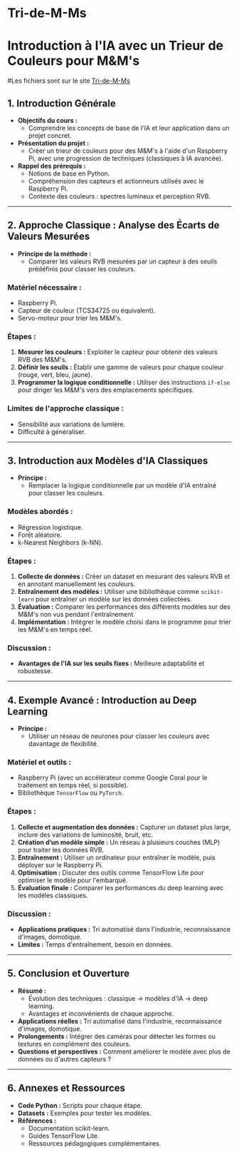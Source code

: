 # Tri-de-M-Ms

# Introduction à l'IA avec un Trieur de Couleurs pour M&M's

#Les fichiers sont sur le site [Tri-de-M-Ms](https://github.com/flasne/Tri-de-M-Ms)

## 1. Introduction Générale

- **Objectifs du cours :**
  - Comprendre les concepts de base de l'IA et leur application dans un projet concret.
- **Présentation du projet :**
  - Créer un trieur de couleurs pour des M&M's à l'aide d'un Raspberry Pi, avec une progression de techniques (classiques à IA avancée).
- **Rappel des prérequis :**
  - Notions de base en Python.
  - Compréhension des capteurs et actionneurs utilisés avec le Raspberry Pi.
  - Contexte des couleurs : spectres lumineux et perception RVB.

---

## 2. Approche Classique : Analyse des Écarts de Valeurs Mesurées

- **Principe de la méthode :**
  - Comparer les valeurs RVB mesurées par un capteur à des seuils prédéfinis pour classer les couleurs.

### Matériel nécessaire :
- Raspberry Pi.
- Capteur de couleur (TCS34725 ou équivalent).
- Servo-moteur pour trier les M&M's.

### Étapes :
1. **Mesurer les couleurs :** Exploiter le capteur pour obtenir des valeurs RVB des M&M's.
2. **Définir les seuils :** Établir une gamme de valeurs pour chaque couleur (rouge, vert, bleu, jaune).
3. **Programmer la logique conditionnelle :** Utiliser des instructions `if-else` pour diriger les M&M's vers des emplacements spécifiques.

### Limites de l'approche classique :
- Sensibilité aux variations de lumière.
- Difficulté à généraliser.

---

## 3. Introduction aux Modèles d'IA Classiques

- **Principe :**
  - Remplacer la logique conditionnelle par un modèle d'IA entraîné pour classer les couleurs.
  
### Modèles abordés :
- Régression logistique.
- Forêt aléatoire.
- k-Nearest Neighbors (k-NN).

### Étapes :
1. **Collecte de données :** Créer un dataset en mesurant des valeurs RVB et en annotant manuellement les couleurs.
2. **Entraînement des modèles :** Utiliser une bibliothèque comme `scikit-learn` pour entraîner un modèle sur les données collectées.
3. **Évaluation :** Comparer les performances des différents modèles sur des M&M's non vus pendant l'entraînement.
4. **Implémentation :** Intégrer le modèle choisi dans le programme pour trier les M&M's en temps réel.

### Discussion :
- **Avantages de l'IA sur les seuils fixes :** Meilleure adaptabilité et robustesse.

---

## 4. Exemple Avancé : Introduction au Deep Learning

- **Principe :**
  - Utiliser un réseau de neurones pour classer les couleurs avec davantage de flexibilité.

### Matériel et outils :
- Raspberry Pi (avec un accélérateur comme Google Coral pour le traitement en temps réel, si possible).
- Bibliothèque `TensorFlow` ou `PyTorch`.

### Étapes :
1. **Collecte et augmentation des données :** Capturer un dataset plus large, inclure des variations de luminosité, bruit, etc.
2. **Création d’un modèle simple :** Un réseau à plusieurs couches (MLP) pour traiter les données RVB.
3. **Entraînement :** Utiliser un ordinateur pour entraîner le modèle, puis déployer sur le Raspberry Pi.
4. **Optimisation :** Discuter des outils comme TensorFlow Lite pour optimiser le modèle pour l'embarqué.
5. **Évaluation finale :** Comparer les performances du deep learning avec les modèles classiques.

### Discussion :
- **Applications pratiques :** Tri automatisé dans l'industrie, reconnaissance d'images, domotique.
- **Limites :** Temps d'entraînement, besoin en données.

---

## 5. Conclusion et Ouverture

- **Résumé :**
  - Évolution des techniques : classique → modèles d'IA → deep learning.
  - Avantages et inconvénients de chaque approche.
- **Applications réelles :** Tri automatisé dans l'industrie, reconnaissance d'images, domotique.
- **Prolongements :** Intégrer des caméras pour détecter les formes ou textures en complément des couleurs.
- **Questions et perspectives :** Comment améliorer le modèle avec plus de données ou d'autres capteurs ?

---

## 6. Annexes et Ressources

- **Code Python :** Scripts pour chaque étape.
- **Datasets :** Exemples pour tester les modèles.
- **Références :**
  - Documentation scikit-learn.
  - Guides TensorFlow Lite.
  - Ressources pédagogiques complémentaires.

